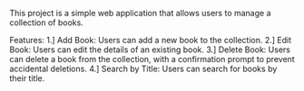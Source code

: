 This project is a simple web application that allows users to manage a collection of books.

Features:
1.] Add Book: Users can add a new book to the collection.
2.] Edit Book: Users can edit the details of an existing book.
3.] Delete Book: Users can delete a book from the collection, with a confirmation prompt to prevent accidental deletions.
4.] Search by Title: Users can search for books by their title.